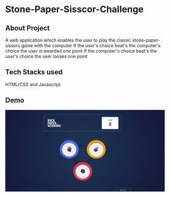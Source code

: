 # Stone-Paper-Sisscor-Challenge

## About Project
A web application which enables the user to play the classic stone-paper-sissors game with the computer
If the user's choice beat's the computer's choice the user is awarded one point
If the computer's choice beat's the  user's choice the user looses one point

## Tech Stacks used
HTML/CSS and Javascript

## Demo
![alt text](https://github.com/MahenParameshwar/Stone-Paper-Sisscor-Challenge/blob/main/images/spc.gif?raw=true)
